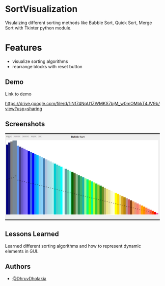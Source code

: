# SortVisualization
Visulaizing different sorting methods like Bubble Sort, Quick Sort, Merge Sort with Tkinter python module.

# Features
- visualize sorting algorithms
- rearrange blocks with reset button

## Demo

Link to demo

[https://drive.google.com/file/d/1iNf74NqU1ZWMKS7bjM_w0mOMbkT4JV9b/view?usp=sharing
](https://drive.google.com/file/d/1ic6aCzSUsHyiT0YmSzTMwJ2J0Ru26ZFl/view?usp=sharing)

## Screenshots

![App Screenshot](./sort.png)

## Lessons Learned

Learned different sorting algorithms and how to represent dynamic elements in GUI.

## Authors

- [@DhruvDholakia](https://www.github.com/DhruvDholakiaCE)


